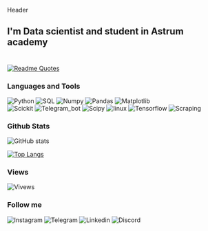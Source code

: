 Header
## I'm Data scientist and student in Astrum academy
#

[![Readme Quotes](https://quotes-github-readme.vercel.app/api?type=horizontal&theme=dark&my)](https://github.com/piyushsuthar/github-readme-quotes)
### Languages and Tools
![Python](https://img.shields.io/badge/-Python-090909?style=for-the-badge&logo=python&logoColor=brightgreen)
![SQL](https://img.shields.io/badge/-SQL-090909?style=for-the-badge&logo=mysql&logoColor=blue)
![Numpy](https://img.shields.io/badge/-numpy-090909?style=for-the-badge&logo=numpy&logoColor=violet)
![Pandas](https://img.shields.io/badge/-pandas-090909?style=for-the-badge&logo=pandas&logoColor=darkblue)
![Matplotlib](https://img.shields.io/badge/-matplotlib-090909?style=for-the-badge&logo=plotly&logoColor=red)\
![Scickit](https://img.shields.io/badge/-scikit_learn-090909?style=for-the-badge&logo=scikit-learn)
![Telegram_bot](https://img.shields.io/badge/-telegram_bot-090909?style=for-the-badge&logo=telegram&logoColor=red)
![Scipy](https://img.shields.io/badge/-Scipy-090909?style=for-the-badge&logo=scipy)
![linux](https://img.shields.io/badge/-linux-090909?style=for-the-badge&logo=linux)
![Tensorflow](https://img.shields.io/badge/-TensorFlow-090909?style=for-the-badge&logo=TensorFlow)
![Scraping](https://img.shields.io/badge/-Web_scraping-090909?style=for-the-badge)

### Github Stats  
![GitHub stats](https://github-readme-stats.vercel.app/api?username=talxa&show_icons=true&theme=swift&show_icons=true)

[![Top Langs](https://github-readme-stats.vercel.app/api/top-langs/?username=talxa&layout=compact&theme=vision-friendly-dark)](https://github.com/anuraghazra/github-readme-stats)


### Views
![Vivews](https://komarev.com/ghpvc/?username=talxa&color=red&for-the-badge)

### Follow me
![Instagram](https://img.shields.io/badge/-Instagram-090909?style=flat&logo=Instagram&link=http://left&link=https://instagram.com/davlatovv.z?igshid=YmMyMTA2M2Y=)
![Telegram](https://img.shields.io/badge/-Telegram-white?style=flat&logo=Telegram&link=http://left&link=https://t.me/davlatovv_z)
![Linkedin](https://img.shields.io/badge/-Linkedin-090909?style=flat&logo=Linkedin&link=http://left&link=www.linkedin.com/in/davlatov-z)
![Discord](https://img.shields.io/badge/-Discord-white?style=flat&logo=Discord&link=http://left&link=https://discord.com/users/962229201614819359)
